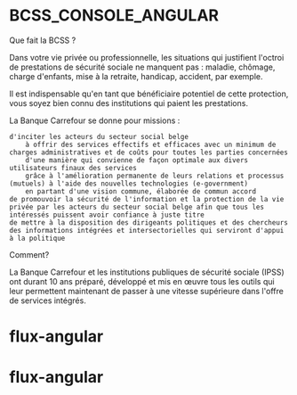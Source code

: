 # BCSS_CONSOLE_ANGULAR

Que fait la BCSS ?

Dans votre vie privée ou professionnelle, les situations qui justifient l'octroi de prestations de sécurité sociale ne manquent pas : maladie, chômage, charge d'enfants, mise à la retraite, handicap, accident, par exemple.

Il est indispensable qu'en tant que bénéficiaire potentiel de cette protection, vous soyez bien connu des institutions qui paient les prestations.

La Banque Carrefour se donne pour missions :

    d'inciter les acteurs du secteur social belge
        à offrir des services effectifs et efficaces avec un minimum de charges administratives et de coûts pour toutes les parties concernées
        d'une manière qui convienne de façon optimale aux divers utilisateurs finaux des services
        grâce à l'amélioration permanente de leurs relations et processus (mutuels) à l'aide des nouvelles technologies (e-government)
        en partant d'une vision commune, élaborée de commun accord
    de promouvoir la sécurité de l'information et la protection de la vie privée par les acteurs du secteur social belge afin que tous les intéressés puissent avoir confiance à juste titre
    de mettre à la disposition des dirigeants politiques et des chercheurs des informations intégrées et intersectorielles qui serviront d'appui à la politique

Comment?

La Banque Carrefour et les institutions publiques de sécurité sociale (IPSS) ont durant 10 ans préparé, développé et mis en œuvre tous les outils qui leur permettent maintenant de passer à une vitesse supérieure dans l'offre de services intégrés.
# flux-angular
# flux-angular
